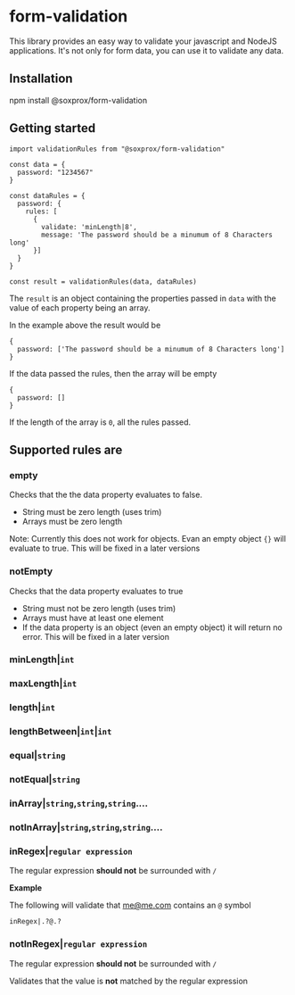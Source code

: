 # form-validation

This library provides an easy way to validate your javascript and NodeJS applications. It's not only for form data, you can use it to validate any data.


## Installation

npm install @soxprox/form-validation

## Getting started

```
import validationRules from "@soxprox/form-validation"

const data = {
  password: "1234567"
}

const dataRules = {
  password: {
    rules: [
      {
        validate: 'minLength|8',
        message: 'The password should be a minumum of 8 Characters long'
      }]
  }
}

const result = validationRules(data, dataRules)
```

The `result` is an object containing the properties passed in `data` with the value of each property being an array.

In the example above the result would be 

```
{
  password: ['The password should be a minumum of 8 Characters long']
}
```

If the data passed the rules, then the array will be empty

```
{
  password: []
}
```
If the length of the array is `0`, all the rules passed.

## Supported rules are
### **empty**

Checks that the the data property evaluates to false.

- String must be zero length (uses trim)
- Arrays must be zero length

Note: Currently this does not work for objects. Evan an empty object `{}` will evaluate to true. This will be fixed in a later versions 

### **notEmpty**

Checks that the data property evaluates to true

- String must not be zero length (uses trim)
- Arrays must have at least one element
- If the data property is an object (even an empty object) it will return no error. This will be fixed in a later version 

### **minLength|`int`**

### **maxLength|`int`**

### **length|`int`**

### **lengthBetween|`int`|`int`**

### **equal|`string`**

### **notEqual|`string`**

### **inArray|`string`,`string`,`string`....**

### **notInArray|`string`,`string`,`string`....**

### **inRegex|`regular expression`**
The regular expression **should not** be surrounded with `/`

**Example**

The following will validate that me@me.com contains an `@` symbol

```
inRegex|.?@.?
```

### **notInRegex|`regular expression`**
The regular expression **should not** be surrounded with `/`

Validates that the value is **not** matched by the regular expression